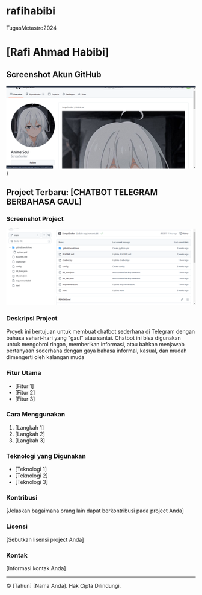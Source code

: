 # rafihabibi
TugasMetastro2024
# [Rafi Ahmad Habibi]

## Screenshot Akun GitHub
![Screenshot Project](https://github.com/rafihabibi16/rafihabibi/blob/main/Screenshot%202024-09-25%20215328.png))

## Project Terbaru: [CHATBOT TELEGRAM BERBAHASA GAUL]

### Screenshot Project
![Screenshot Project](https://github.com/rafihabibi16/rafihabibi/blob/main/Screenshot%202024-09-25%20214720.png)

### Deskripsi Project
Proyek ini bertujuan untuk membuat chatbot sederhana di Telegram dengan bahasa sehari-hari yang "gaul" atau santai. Chatbot ini bisa digunakan untuk mengobrol ringan, memberikan informasi, atau bahkan menjawab pertanyaan sederhana dengan gaya bahasa informal, kasual, dan mudah dimengerti oleh kalangan muda

### Fitur Utama
- [Fitur 1]
- [Fitur 2]
- [Fitur 3]

### Cara Menggunakan
1. [Langkah 1]
2. [Langkah 2]
3. [Langkah 3]

### Teknologi yang Digunakan
- [Teknologi 1]
- [Teknologi 2]
- [Teknologi 3]

### Kontribusi
[Jelaskan bagaimana orang lain dapat berkontribusi pada project Anda]

### Lisensi
[Sebutkan lisensi project Anda]

### Kontak
[Informasi kontak Anda]

---
© [Tahun] [Nama Anda]. Hak Cipta Dilindungi.
